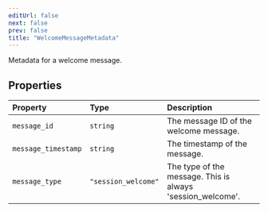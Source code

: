 ```yaml
---
editUrl: false
next: false
prev: false
title: "WelcomeMessageMetadata"
---
```


Metadata for a welcome message.

## Properties

| Property | Type | Description |
| :------ | :------ | :------ |
| `message_id` | `string` | The message ID of the welcome message. |
| `message_timestamp` | `string` | The timestamp of the message. |
| `message_type` | `"session_welcome"` | The type of the message. This is always 'session_welcome'. |
